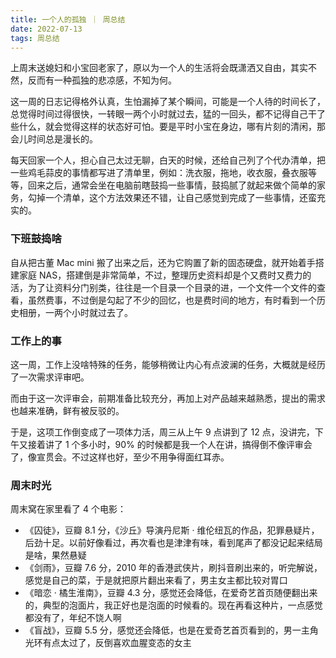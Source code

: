 ```yaml
---
title: 一个人的孤独 ｜ 周总结
date: 2022-07-13
tags: 周总结
---
```


上周末送媳妇和小宝回老家了，原以为一个人的生活将会既潇洒又自由，其实不然，反而有一种孤独的悲凉感，不知为何。

这一周的日志记得格外认真，生怕漏掉了某个瞬间，可能是一个人待的时间长了，总觉得时间过得很快，一转眼一两个小时就过去，猛的一回头，都不记得自己干了些什么，就会觉得这样的状态好可怕。要是平时小宝在身边，哪有片刻的清闲，那会儿时间总是漫长的。

<!-- more -->

每天回家一个人，担心自己太过无聊，白天的时候，还给自己列了个代办清单，把一些鸡毛蒜皮的事情都写进了清单里，例如：洗衣服，拖地，收衣服，叠衣服等等，回来之后，通常会坐在电脑前瞎鼓捣一些事情，鼓捣腻了就起来做个简单的家务，勾掉一个清单，这个方法效果还不错，让自己感觉到完成了一些事情，还蛮充实的。

### 下班鼓捣啥

自从把古董 Mac mini 搬了出来之后，还为它购置了新的固态硬盘，就开始着手搭建家庭 NAS，搭建倒是非常简单，不过，整理历史资料却是个又费时又费力的活，为了让资料分门别类，往往是一个目录一个目录的进，一个文件一个文件的查看，虽然费事，不过倒是勾起了不少的回忆，也是费时间的地方，有时看到一个历史相册，一两个小时就过去了。

### 工作上的事

这一周，工作上没啥特殊的任务，能够稍微让内心有点波澜的任务，大概就是经历了一次需求评审吧。

而由于这一次评审会，前期准备比较充分，再加上对产品越来越熟悉，提出的需求也越来准确，鲜有被反驳的。

于是，这项工作倒变成了一项体力活，周三从上午 9 点讲到了 12 点，没讲完，下午又接着讲了 1 个多小时，90% 的时候都是我一个人在讲，搞得倒不像评审会了，像宣贯会。不过这样也好，至少不用争得面红耳赤。

### 周末时光

周末窝在家里看了 4 个电影：
- 《囚徒》，豆瓣 8.1 分，《沙丘》导演丹尼斯 · 维伦纽瓦的作品，犯罪悬疑片，后劲十足。以前好像看过，再次看也是津津有味，看到尾声了都没记起来结局是啥，果然悬疑
- 《剑雨》，豆瓣 7.6 分，2010 年的香港武侠片，刷抖音刷出来的，听完解说，感觉是自己的菜，于是就把原片翻出来看了，男主女主都比较对胃口
- 《暗恋 · 橘生淮南》，豆瓣 4.3 分，感觉还会降低，在爱奇艺首页随便翻出来的，典型的泡面片，我正好也是泡面的时候看的。现在再看这种片，一点感觉都没有了，年纪不饶人啊
- 《盲战》，豆瓣 5.5 分，感觉还会降低，也是在爱奇艺首页看到的，男一主角光环有点太过了，反倒喜欢血腥变态的女主